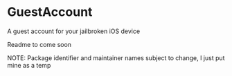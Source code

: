 GuestAccount
============

A guest account for your jailbroken iOS device

Readme to come soon

NOTE: Package identifier and maintainer names subject to change, I just put mine as a temp
